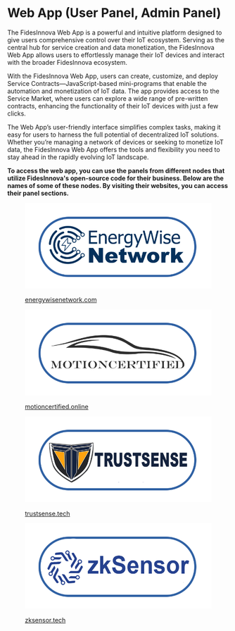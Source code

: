# Web App (User Panel, Admin Panel)

The FidesInnova Web App is a powerful and intuitive platform designed to give users comprehensive control over their IoT ecosystem. Serving as the central hub for service creation and data monetization, the FidesInnova Web App allows users to effortlessly manage their IoT devices and interact with the broader FidesInnova ecosystem.

With the FidesInnova Web App, users can create, customize, and deploy Service Contracts—JavaScript-based mini-programs that enable the automation and monetization of IoT data. The app provides access to the Service Market, where users can explore a wide range of pre-written contracts, enhancing the functionality of their IoT devices with just a few clicks.

The Web App’s user-friendly interface simplifies complex tasks, making it easy for users to harness the full potential of decentralized IoT solutions. Whether you’re managing a network of devices or seeking to monetize IoT data, the FidesInnova Web App offers the tools and flexibility you need to stay ahead in the rapidly evolving IoT landscape.

**To access the web app, you can use the panels from different nodes that utilize FidesInnova's open-source code for their business. Below are the names of some of these nodes. By visiting their websites, you can access their panel sections.**



<div><figure><img src=".gitbook/assets/energywisenetwork-N.png" alt=""><figcaption><p><a href="https://energywisenetwork.com">energywisenetwork.com</a></p></figcaption></figure> <figure><img src=".gitbook/assets/motion.png" alt=""><figcaption><p><a href="https://motioncertified.online">motioncertified.online</a></p></figcaption></figure> <figure><img src=".gitbook/assets/trustsense (2).png" alt=""><figcaption><p><a href="https://trustsense.tech/">trustsense.tech</a></p></figcaption></figure> <figure><img src=".gitbook/assets/zksensor.png" alt=""><figcaption><p><a href="https://zksensor.tech/">zksensor.tech</a></p></figcaption></figure></div>

